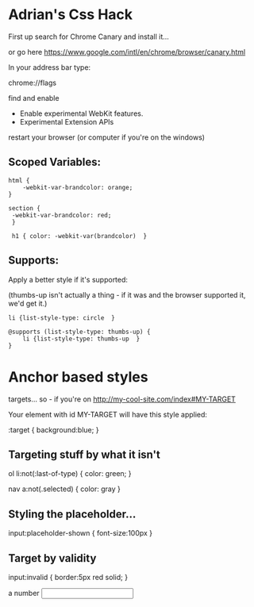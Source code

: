 # Adrian's Css Hack

First up search for Chrome Canary and install it...

or go here https://www.google.com/intl/en/chrome/browser/canary.html

In your address bar type:

chrome://flags

find and enable
 - Enable experimental WebKit features.
 - Experimental Extension APIs

restart your browser (or computer if you're on the windows)

## Scoped Variables:

    html {
        -webkit-var-brandcolor: orange;
    }

    section {
     -webkit-var-brandcolor: red;
     }

     h1 { color: -webkit-var(brandcolor)  }



## Supports:

Apply a better style if it's supported:

(thumbs-up isn't actually a thing - if it was and the browser supported it, we'd get it.)

    li {list-style-type: circle  }

    @supports (list-style-type: thumbs-up) {
        li {list-style-type: thumbs-up  }
    }


# Anchor based styles
targets... so - if you're on http://my-cool-site.com/index#MY-TARGET

Your element with id MY-TARGET will have this style applied:

  :target {
      background:blue;
  }



## Targeting stuff by what it isn't

ol li:not(:last-of-type) {
    color: green;
}

nav a:not(.selected) {
color: gray
}


## Styling the placeholder...

input:placeholder-shown {
    font-size:100px
}



## Target by validity

input:invalid {
    border:5px red solid;
}


<label for='number'>a number</label> <input id='number' required pattern='\d*' />
